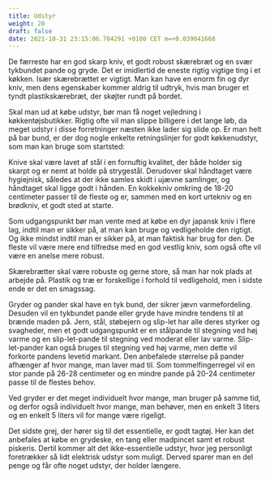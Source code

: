```yaml
---
title: Udstyr
weight: 20
draft: false
date: 2021-10-31 23:15:06.784291 +0100 CET m=+0.039041668
---
```



De færreste har en god skarp kniv, et godt robust skærebræt og en svær
tykbundet pande og gryde. Det er imidlertid de eneste rigtig vigtige
ting i et køkken. Især skærebrættet er vigtigt. Man kan have en enorm
fin og dyr kniv, men dens egenskaber kommer aldrig til udtryk, hvis man
bruger et tyndt plastikskærebræt, der skøjter rundt på bordet.

Skal man ud at købe udstyr, bør man få noget vejledning i
køkkentøjsbutikker. Rigtig ofte vil man slippe billigere i det lange
løb, da meget udstyr i disse forretninger næsten ikke lader sig slide
op. Er man helt på bar bund, er der dog nogle enkelte retningslinjer for
godt køkkenudstyr, som man kan bruge som startsted:

Knive skal være lavet af stål i en fornuftig kvalitet, der både holder
sig skarpt og er nemt at holde på strygestål. Derudover skal håndtaget
være hygiejnisk, således at der ikke samles skidt i ujævne samlinger, og
håndtaget skal ligge godt i hånden. En kokkekniv omkring de 18-20
centimeter passer til de fleste og er, sammen med en kort urtekniv og en
brødkniv, et godt sted at starte.

Som udgangspunkt bør man vente med at købe en dyr japansk kniv i flere
lag, indtil man er sikker på, at man kan bruge og vedligeholde den
rigtigt. Og ikke mindst indtil man er sikker på, at man faktisk har brug
for den. De fleste vil være mere end tilfredse med en god vestlig kniv,
som også ofte vil være en anelse mere robust.

Skærebrætter skal være robuste og gerne store, så man har nok plads at
arbejde på. Plastik og træ er forskellige i forhold til vedligehold, men
i sidste ende er det en smagssag.

Gryder og pander skal have en tyk bund, der sikrer jævn varmefordeling.
Desuden vil en tykbundet pande eller gryde have mindre tendens til at
brænde maden på. Jern, stål, støbejern og slip-let har alle deres
styrker og svagheder, men et godt udgangspunkt er en stålpande til
stegning ved høj varme og en slip-let-pande til stegning ved moderat
eller lav varme. Slip-let-pander kan også bruges til stegning ved høj
varme, men dette vil forkorte pandens levetid markant. Den anbefalede
størrelse på pander afhænger af hvor mange, man laver mad til. Som
tommelfingerregel vil en stor pande på 26-28 centimeter og en mindre
pande på 20-24 centimeter passe til de flestes behov.

Ved gryder er det meget individuelt hvor mange, man bruger på samme tid,
og derfor også individuelt hvor mange, man behøver, men en enkelt 3
liters og en enkelt 5 liters vil for mange være rigeligt.

Det sidste grej, der hører sig til det essentielle, er godt tagtøj. Her
kan det anbefales at købe en grydeske, en tang eller madpincet samt et
robust piskeris. Dertil kommer alt det ikke-essentielle udstyr, hvor jeg
personligt foretrækker så lidt elektrisk udstyr som muligt. Derved
sparer man en del penge og får ofte noget udstyr, der holder længere.

